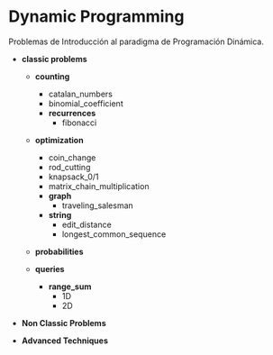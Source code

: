 # Dynamic Programming

Problemas de Introducción al paradigma de Programación Dinámica.

- **classic problems**
	- **counting**
		- catalan_numbers
		- binomial_coefficient
		- **recurrences**
			- fibonacci
		
	- **optimization**
		- coin_change
		- rod_cutting
		- knapsack_0/1
		- matrix_chain_multiplication
		- **graph**
			- traveling_salesman
		- **string**
			- edit_distance
			- longest_common_sequence
	
	- **probabilities**

	- **queries**
		- **range_sum** 
			- 1D
			- 2D

- **Non Classic Problems**



- **Advanced Techniques**
